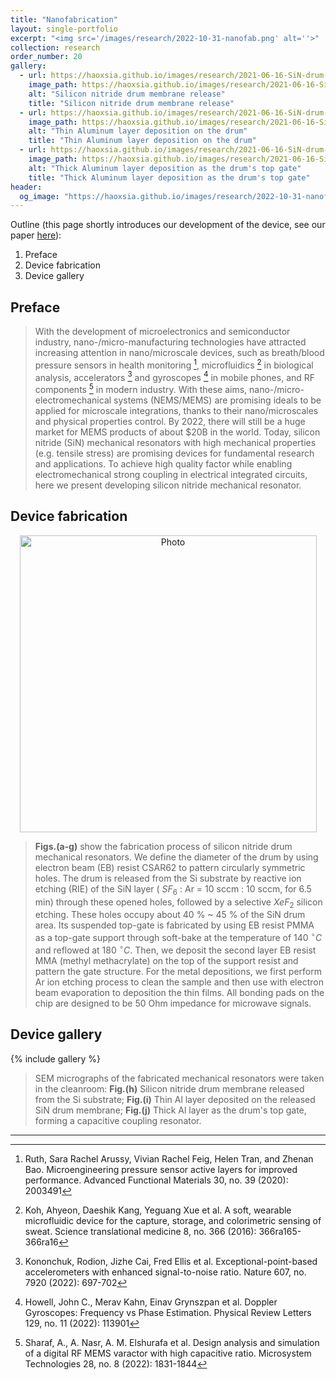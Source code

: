 ```yaml
---
title: "Nanofabrication"
layout: single-portfolio
excerpt: "<img src='/images/research/2022-10-31-nanofab.png' alt=''>"
collection: research
order_number: 20
gallery:
  - url: https://haoxsia.github.io/images/research/2021-06-16-SiN-drum-etch.png
    image_path: https://haoxsia.github.io/images/research/2021-06-16-SiN-drum-etch.png
    alt: "Silicon nitride drum membrane release"
    title: "Silicon nitride drum membrane release"
  - url: https://haoxsia.github.io/images/research/2021-06-16-SiN-drum-bottom.png
    image_path: https://haoxsia.github.io/images/research/2021-06-16-SiN-drum-bottom.png
    alt: "Thin Aluminum layer deposition on the drum"
    title: "Thin Aluminum layer deposition on the drum"
  - url: https://haoxsia.github.io/images/research/2021-06-16-SiN-drum-gate.png
    image_path: https://haoxsia.github.io/images/research/2021-06-16-SiN-drum-gate.png
    alt: "Thick Aluminum layer deposition as the drum's top gate"
    title: "Thick Aluminum layer deposition as the drum's top gate"
header: 
  og_image: "https://haoxsia.github.io/images/research/2022-10-31-nanofab.png"
---
```


Outline (this page shortly introduces our development of the device, see our paper [here](https://pubs.acs.org/doi/10.1021/acs.nanolett.1c01477)):

1. Preface
2. Device fabrication
3. Device gallery

## Preface

> With the development of microelectronics and semiconductor industry, nano-/micro-manufacturing technologies have attracted increasing attention in nano/microscale devices, such as breath/blood pressure sensors in health monitoring [^1], microfluidics [^2] in biological analysis, accelerators [^3] and gyroscopes [^4] in mobile phones, and RF components [^5] in modern industry. With these aims, nano-/micro-electromechanical systems (NEMS/MEMS) are promising ideals to be applied for microscale integrations, thanks to their nano/microscales and physical properties control. By 2022, there will still be a huge market for MEMS products of about $20B in the world. Today, silicon nitride (SiN) mechanical resonators with high mechanical properties (e.g. tensile stress) are promising devices for fundamental research and applications. To achieve high quality factor while enabling electromechanical strong coupling in electrical integrated circuits, here we present developing silicon nitride mechanical resonator.


## Device fabrication

<p align="center">
  <img src="https://haoxsia.github.io/images/research/2021-06-16-SiN-drum-nanofab.png?raw=true" alt="Photo" style="width: 475px;"/> 
</p>

> **Figs.(a-g)** show the fabrication process of silicon nitride drum mechanical resonators. We define the diameter of the drum by using electron beam (EB) resist CSAR62 to pattern circularly symmetric holes. The drum is released from the Si substrate by reactive ion etching (RIE) of the SiN layer ( $SF_{6}$ : Ar = 10 sccm : 10 sccm, for 6.5 min) through these opened holes, followed by a selective $XeF_{2}$ silicon etching. These holes occupy about 40 % ~ 45 % of the SiN drum area. Its suspended top-gate is fabricated by using EB resist PMMA as a top-gate support through soft-bake at the temperature of 140 $^{\circ}C$ and reflowed at 180 $^{\circ}C$. Then, we deposit the second layer EB resist MMA (methyl methacrylate) on the top of the support resist and pattern the gate structure. For the metal depositions, we first perform Ar ion etching process to clean the sample and then use with electron beam evaporation to deposition the thin films. All bonding pads on the chip are designed to be 50 Ohm impedance for microwave signals.

## Device gallery

{% include gallery %}

> SEM micrographs of the fabricated mechanical resonators were taken in the cleanroom: **Fig.(h)** Silicon nitride drum membrane released from the Si substrate; **Fig.(i)** Thin Al layer deposited on the released SiN drum membrane; **Fig.(j)** Thick Al layer as the drum's top gate, forming a capacitive coupling resonator.

------

[^1]: Ruth, Sara Rachel Arussy, Vivian Rachel Feig, Helen Tran, and Zhenan Bao. Microengineering pressure sensor active layers for improved performance. Advanced Functional Materials 30, no. 39 (2020): 2003491
[^2]: Koh, Ahyeon, Daeshik Kang, Yeguang Xue et al. A soft, wearable microfluidic device for the capture, storage, and colorimetric sensing of sweat. Science translational medicine 8, no. 366 (2016): 366ra165-366ra16
[^3]: Kononchuk, Rodion, Jizhe Cai, Fred Ellis et al. Exceptional-point-based accelerometers with enhanced signal-to-noise ratio. Nature 607, no. 7920 (2022): 697-702
[^4]: Howell, John C., Merav Kahn, Einav Grynszpan et al. Doppler Gyroscopes: Frequency vs Phase Estimation. Physical Review Letters 129, no. 11 (2022): 113901
[^5]: Sharaf, A., A. Nasr, A. M. Elshurafa et al. Design analysis and simulation of a digital RF MEMS varactor with high capacitive ratio. Microsystem Technologies 28, no. 8 (2022): 1831-1844

